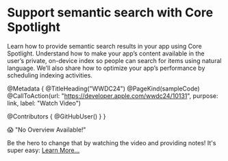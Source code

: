 # Support semantic search with Core Spotlight

Learn how to provide semantic search results in your app using Core Spotlight. Understand how to make your app’s content available in the user’s private, on-device index so people can search for items using natural language. We’ll also share how to optimize your app’s performance by scheduling indexing activities.

@Metadata {
   @TitleHeading("WWDC24")
   @PageKind(sampleCode)
   @CallToAction(url: "https://developer.apple.com/wwdc24/10131", purpose: link, label: "Watch Video")

   @Contributors {
      @GitHubUser(<replace this with your GitHub handle>)
   }
}

😱 "No Overview Available!"

Be the hero to change that by watching the video and providing notes! It's super easy:
 [Learn More…](https://wwdcnotes.com/documentation/wwdcnotes/contributing)
